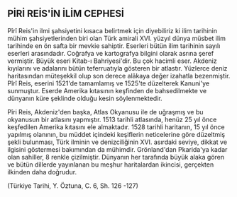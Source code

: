 ## PİRİ REİS'İN İLİM CEPHESİ

Pîrî Reis'in ilmi şahsiyetini kısaca belirtmek için diyebiliriz ki ilim tarihinin mühim şahsiyetlerinden biri olan Türk amirali XVI. yüzyıl dünya müsbet ilim tarihinde en ön safta bir mevkie sahiptir. Eserleri bütün ilim tarihinin sayılı eserleri arasındadır. Coğrafya ve kartografya bilgini olarak asrına şeref vermiştir. Bü­yük eseri Kitab-ı Bahriyesi'dir. Bu çok hacim­li eser. Akdeniz kıyılarını ve adalarını bü­tün teferruatıyla gösteren bir atlastır. Yüzlerce deniz haritasından müteşekkil olup son derece alâkaya değer izahatla bezenmiştir. Pîrî Reis, eserini 1521'de tamamlamış ve 1525'te düzelte­rek Kanuni'ye sunmuştur. Eserde Amerika kıta­sının keşfinden de bahsedilmekte ve dünyanın küre şeklinde olduğu kesin söylenmektedir.

Pîri Reis, Akdeniz'den başka, Atlas Okyanu­su ile de uğraşmış ve bu okyanusun bir atlası­nı yapmıştır. 1513 tarihli atlasında, henüz 25 yıl önce keşfedilen Amerika kıtasını ele almak­tadır. 1528 tarihli haritanın, 15 yıl önce yapıl­mış olanının, bu müddet içindeki keşiflerin ne­ticelerine göre düzeltmiş şekli bulunması, Türk ilminin ve denizciliğinin XVI. asırdaki seviye, dikkat ve ilgisini göstermesi bakımından da mü­himdir. Grönland'dan Pkarida'ya kadar olan sa­hiller, 8 renkle çizilmiştir. Dünyanın her tara­fında büyük alaka gören ve bütün dillerde ya­yınlanan bu meşhur haritalardan ikincisi, ger­çekten ilkinden daha doğrudur.

(Türkiye Tarihi, Y. Öztuna, C. 6, Sh. 126 -127)

